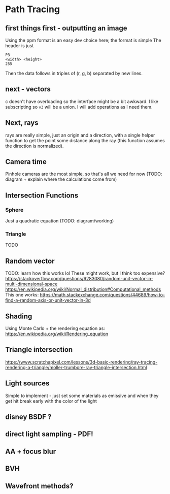 # Path Tracing
## first things first - outputting an image
Using the ppm format is an easy dev choice here; the format is simple
The header is just
```
P3
<width> <height>
255
```
Then the data follows in triples of (r, g, b) separated by new lines.

## next - vectors
c doesn't have overloading so the interface might be a bit awkward. I like subscripting so `v3` will be a union. I will add operations as I need them.

## Next, rays
rays are really simple, just an origin and a direction, with a single helper function to get the point some distance along the ray (this function assumes the direction is normalized).

## Camera time
Pinhole cameras are the most simple, so that's all we need for now
(TODO: diagram + explain where the calculations come from)

## Intersection Functions
### Sphere
Just a quadratic equation (TODO: diagram/working)
### Triangle
TODO

## Random vector
TODO: learn how this works lol
These might work, but I think too expensive?
https://stackoverflow.com/questions/6283080/random-unit-vector-in-multi-dimensional-space
https://en.wikipedia.org/wiki/Normal_distribution#Computational_methods
This one works:
https://math.stackexchange.com/questions/44689/how-to-find-a-random-axis-or-unit-vector-in-3d

## Shading
Using Monte Carlo + the rendering equation as:
https://en.wikipedia.org/wiki/Rendering_equation

## Triangle intersection
https://www.scratchapixel.com/lessons/3d-basic-rendering/ray-tracing-rendering-a-triangle/moller-trumbore-ray-triangle-intersection.html

## Light sources
Simple to implement - just set some materials as emissive and when they get hit break early with the color of the light

## disney BSDF ?

## direct light sampling - PDF!

## AA + focus blur

## BVH

## Wavefront methods?

